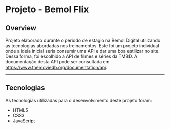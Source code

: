 # Projeto - Bemol Flix

## Overview

Projeto elaborado durante o periodo de estagio na Bemol Digital utilizando as tecnologias abordadas nos treinamentos.
Este foi um projeto individual onde a ideia inicial seria consumir uma API e dar uma boa estilizar no site.
Dessa forma, foi escolhido a API de filmes e séries da TMBD. A documentação desta API pode ser consultada em https://www.themoviedb.org/documentation/api.

---

## Tecnologias

As tecnologias utilizadas para o desenvolvimento deste projeto foram:

- HTML5
- CSS3
- JavaScript